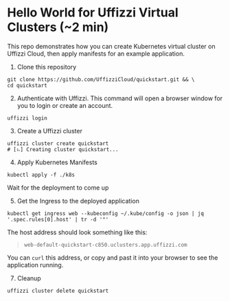 # Hello World for Uffizzi Virtual Clusters (~2 min)

This repo demonstrates how you can create Kubernetes virtual cluster on Uffizzi Cloud, then apply manifests for an example application.

1. Clone this repository
```
git clone https://github.com/UffizziCloud/quickstart.git && \
cd quickstart
```

2. Authenticate with Uffizzi. This command will open a browser window for you to login or create an account.
```
uffizzi login
```

3. Create a Uffizzi cluster
```
uffizzi cluster create quickstart
# [⠦] Creating cluster quickstart...
```

4. Apply Kubernetes Manifests
```
kubectl apply -f ./k8s
```
Wait for the deployment to come up  

5. Get the Ingress to the deployed application  
```
kubectl get ingress web --kubeconfig ~/.kube/config -o json | jq '.spec.rules[0].host' | tr -d '"'
```

The host address should look something like this:  
> `web-default-quickstart-c850.uclusters.app.uffizzi.com`  

You can `curl` this address, or copy and past it into your browser to see the application running.

7. Cleanup
```
uffizzi cluster delete quickstart
```
